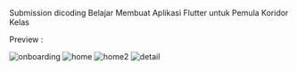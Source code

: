 Submission dicoding Belajar Membuat Aplikasi Flutter untuk Pemula Koridor Kelas

Preview : 


![onboarding ](screenshort/onboarding.jpg)
![home ](screenshort/home.jpg)
![home2](screenshort/home2.jpg)
![detail ](screenshort/detail.jpg)

